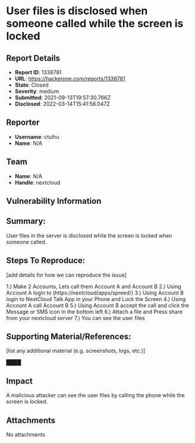 # User files is disclosed when someone called while the screen is locked

## Report Details
- **Report ID**: 1338781
- **URL**: https://hackerone.com/reports/1338781
- **State**: Closed
- **Severity**: medium
- **Submitted**: 2021-09-13T19:57:30.766Z
- **Disclosed**: 2022-03-14T15:41:56.047Z

## Reporter
- **Username**: ctulhu
- **Name**: N/A

## Team
- **Name**: N/A
- **Handle**: nextcloud

## Vulnerability Information
## Summary:
User files in the server is disclosed while the screen is locked when someone called. 

## Steps To Reproduce:
[add details for how we can reproduce the issue]

1.) Make 2 Accounts, Lets call them Account A and Account B
2.) Using Account A login to (https://nextcloud/apps/spreed/)
3.) Using Account B login to NextCloud Talk App in your Phone and Lock the Screen
4.) Using Account A call Account B
5.) Using Account B accept the call and click the Message or SMS icon in the bottom left
6.) Attach a file and Press share from your nextcloud server
7.) You can see the user files

## Supporting Material/References:
[list any additional material (e.g. screenshots, logs, etc.)]

████

## Impact

A malicious attacker can see the user files by calling the phone while the screen is locked.

## Attachments
No attachments
